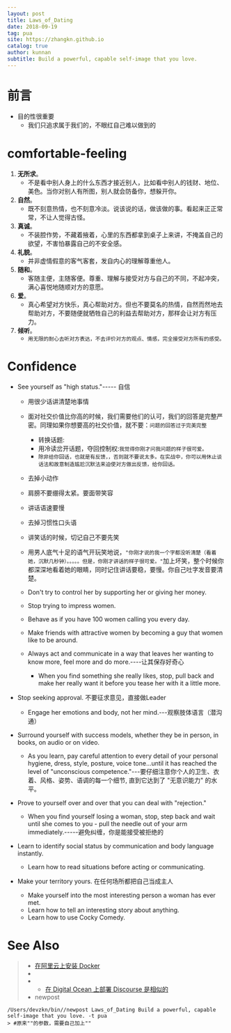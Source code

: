 ```yaml
---
layout: post
title: Laws_of_Dating
date: 2018-09-19
tag: pua
site: https://zhangkn.github.io
catalog: true
author: kunnan
subtitle: Build a powerful, capable self-image that you love.
---
```




# 前言



* 目的性很重要
  * 我们只追求属于我们的，不眼红自己难以做到的

# **comfortable-feeling**



1. **无所求**。
   * 不是看中别人身上的什么东西才接近别人，比如看中别人的钱财、地位、美色。当你对别人有所图，别人就会防备你，想躲开你。
2. **自然**。
   * 既不刻意热情，也不刻意冷淡。说该说的话，做该做的事。看起来正正常常，不让人觉得古怪。
3. **真诚**。
   * 不装腔作势，不藏着掖着，心里的东西都拿到桌子上来讲，不掩盖自己的欲望，不害怕暴露自己的不安全感。
4. **礼貌**。
   * 并非虚情假意的客气客套，发自内心的理解尊重他人。
5. **随和**。
   * 客随主便，主随客便。尊重、理解与接受对方与自己的不同，不起冲突，满心喜悦地随顺对方的意愿。
6. **爱**。
   * 真心希望对方快乐，真心帮助对方。但也不要莫名的热情，自然而然地去帮助对方，不要随便就牺牲自己的利益去帮助对方，那样会让对方有压力。
7. **倾听**。
   * `用无限的耐心去听对方表达，不去评价对方的观点、情感，完全接受对方所有的感受。`



#  Confidence

* See yourself as "high status."----- 自信
  * 用很少话讲清楚地事情
  * 面对社交价值比你高的时候，我们需要他们的认可，我们的回答是完整严密。同理如果你想要高的社交价值，就不要：`问题的回答过于完美完整`
    * 转换话题: 
    * 用冷读岔开话题，夺回控制权:`我觉得你刚才问我问题的样子很可爱。`
    * `除非给你回话，也就是有反馈，，否则就不要说太多。在实战中，你可以用休止谈话法和故意制造尴尬沉默法来迫使对方做出反馈，给你回话。`
  * 去掉小动作
  * 肩膀不要绷得太紧。要面带笑容
  * 讲话语速要慢
  * 去掉习惯性口头语
  * 讲笑话的时候，切记自己不要先笑
  * 用男人底气十足的语气开玩笑地说，`"你刚才说的我一个字都没听清楚（看着她，沉默几秒钟）。。。。。但是，你刚才讲话的样子很可爱。"`加上坏笑，整个时候你都深深地看着她的眼睛，同时记住讲话要稳，要慢。你自己吐字发音要清楚。



  * Don't try to control her by supporting her or giving her money.
  * Stop trying to impress women.
  * Behave as if you have 100 women calling you every day.
  * Make friends with attractive women by becoming a guy that women like to be around.
  * Always act and communicate in a way that leaves her wanting to know more, feel more and do more.----让其保存好奇心
    * When you find something she really likes, stop, pull back and make her really want it before you tease her with it a little more.

* Stop seeking approval. 不要征求意见，直接做Leader

  * Engage her emotions and body, not her mind.---观察肢体语言（潜沟通）

* Surround yourself with success models, whether they be in person, in books, on audio or on video.

  * As you learn, pay careful attention to every detail of your personal hygiene, dress, style, posture, voice tone...until it has reached the level of "unconscious competence."---要仔细注意你个人的卫生、衣着、风格、姿势、语调的每一个细节, 直到它达到了 "无意识能力" 的水平。

* Prove to yourself over and over that you can deal with "rejection."

  * When you find yourself losing a woman, stop, step back and wait until she comes to you - pull the needle out of your arm immediately.-----避免纠缠，你是能接受被拒绝的

* Learn to identify social status by communication and body language instantly.

  * Learn how to read situations before acting or communicating.

* Make your territory yours.      在任何场所都把自己当成主人

  * Make yourself into the most interesting person a woman has ever met.
  * Learn how to tell an interesting story about anything.
  * Learn how to use Cocky Comedy.

# See Also 

>* [在阿里云上安装 Docker](https://meta.discoursecn.org/t/%E5%9C%A8%E9%98%BF%E9%87%8C%E4%BA%91%E4%B8%8A%E5%AE%89%E8%A3%85-Docker/27)
>  * 
>* * [在 Digital Ocean 上部署 Discourse 是相似的](https://meta.discoursecn.org/t/30-digital-ocean-discourse/26)
>* newpost 
>
```
/Users/devzkn/bin//newpost Laws_of_Dating Build a powerful, capable self-image that you love. -t pua
> #原来""的参数，需要自己加上""
```

